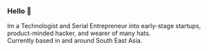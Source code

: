 ### Hello 👋

Im a Technologist and Serial Entrepreneur into early-stage startups, product-minded hacker, and wearer of many hats.   
Currently based in and around South East Asia.
